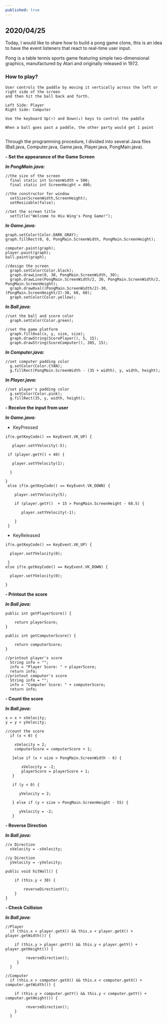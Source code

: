 ```yaml
---
published: true
---
```

## 2020/04/25

Today, I would like to share how to build a pong game clone, this is an idea to have the event listeners that react to real-time user input. 

Pong is a table tennis sports game featuring simple two-dimensional graphics, manufactured by Atari and originally released in 1972.

### How to play?

    User controls the paddle by moving it vertically across the left or right side of the screen
    and then hit the ball back and forth.
    
    Left Side: Player
    Right Side: Computer
    
    Use the keyboard Up(↑) and Down(↓) keys to control the paddle
    
    When a ball goes past a paddle, the other party would get 1 point
    
<img src="https://lh3.googleusercontent.com/4fhOBr3M78HmqAeabJHplZSPbub69M6fG6vwNMXy8XsOl5zCh8VqlmUjWnlpYW3VhWquzIYqcKWo2fjpnyyE8H-u1Wq-pWv8c3COYWSdMQcGhwcdeDX1yCWcCK8w5gQOktLt2dT4BwHkjpAYGK7oAvPOTU90T-OTVSK3dRztq9RLWWVHnZloT9pq43poZLLnPMVVvl-vryhh3UmJFh6PyS-usNqK3PHEJIXhJCTfBxfk3Euq44KbGr6FRl2LF3WcyIVs2K9SRcDQw-Gmy9mqTyOhBlHCDaQFg270DZn5QTp7L_QhFpWGlMx5grViH63yf5EV3kQ8UeGXyxnVChwpu7h_awhQF7VJH716qFCVb03vsGqIpubE-aK9zAm0oE92atPlQES01SrezVLiOqYpjptsqX6AqTrWbDFeVLIVQpOsF_2H3aAGpZXjon2glvwMrCxECAxYcU4g8OFZCclnWjgbax43I2IGmpoQxlYEyxglVKahomLbNd-L1TxOnMxUVykaSEOP4ms1CQNp68VM1KQ6rNOaFbvlRlLyD3S4wm8y-AOvHW4iExsvXoKugNP1Gbuk-ND8DOVlKN-kcV9XDFXGkCeskE0Xd9A0FXX0Na9aB0z3XpqrhSZkXhlIHfJQRIQYufwLHHV6tEkU0n2sOm2eKZJC3puy0lyZ6uf_wmsTg2DXmYXRtmJPMYlv=w998-h794-no?authuser=0" alt="">
   
Through the programming procedure, I divided into several Java files (Ball.java, Computer.java, Game.java, Player.java, PongMain.java).



**- Set the appearance of the Game Screen**

***In PongMain.java:***
   
    //the size of the screen
      final static int ScreenWidth = 500;
      final static int ScreenHeight = 400;
      
    //the constructor for window	
      setSize(ScreenWidth,ScreenHeight);
      setResizable(false);
      
    //Set the screen title
      setTitle("Welcome to Hiu Wing's Pong Game!");
    
***In Game.java:***
    
    graph.setColor(Color.DARK_GRAY);
    graph.fillRect(0, 0, PongMain.ScreenWidth, PongMain.ScreenHeight);
		
    computer.paint(graph);
    player.paint(graph);
    ball.paint(graph);
      
    //design the screen
      graph.setColor(Color.black);
      graph.drawLine(0, 30, PongMain.ScreenWidth, 30);
      graph.drawLine(PongMain.ScreenWidth/2, 30, PongMain.ScreenWidth/2, PongMain.ScreenHeight);
      graph.drawOval((PongMain.ScreenWidth/2)-30, (PongMain.ScreenHeight/2)-30, 60, 60);
      graph.setColor(Color.yellow);
    
***In Ball.java:***
   
    //set the ball and score color
      graph.setColor(Color.green);
      
    //set the game platform 
      graph.fillOval(x, y, size, size);
      graph.drawString(ScorePlayer(), 5, 15);
      graph.drawString(ScoreComputer(), 385, 15);
    
***In Computer.java:***
    
    //set computer padding color
      g.setColor(Color.CYAN);
      g.fillRect(PongMain.ScreenWidth - (35 + width), y, width, height);
    
***In Player.java:***
    
    //set player's padding color
      g.setColor(Color.pink);
      g.fillRect(35, y, width, height);
    
    
    
**- Receive the input from user**    

***In Game.java:***
  
   - KeyPressed

    if(e.getKeyCode() == KeyEvent.VK_UP) {

	   player.setYVelocity(-5);
				
	 if (player.getY() < 40) {
			         
	   player.setYVelocity(1);
		    
	  }
             
	}
	 else if(e.getKeyCode() == KeyEvent.VK_DOWN) {
					
        player.setYVelocity(5);
            
	    if (player.getY()  + 15 > PongMain.ScreenHeight - 68.5) {
	         
	       player.setYVelocity(-1);
	        	
	    }		
	 }
    
   - KeyReleased
    
    if(e.getKeyCode() == KeyEvent.VK_UP) {
		   
	  player.setYVelocity(0);
	        
	 }
	else if(e.getKeyCode() == KeyEvent.VK_DOWN) {
			
	  player.setYVelocity(0);
	        
	}


    
**- Printout the score**

***In Ball.java:***
    
    public int getPlayerScore() {
    	
        return playerScore;
    }

    public int getComputerScore() {
    	
        return computerScore;
    }
    
    //printout player's score
      String info = "";
      info = "Player Score: " + playerScore;
      return info;
    //printout computer's score 
      String info = "";
      info = "Computer Score: " + computerScore;
      return info;



**- Count the score**

***In Ball.java:***

    x = x + xVelocity;
    y = y + yVelocity;
        
	//count the score
      if (x < 0) {
        	
        xVelocity = 2;
        computerScore = computerScore + 1;
            
       }else if (x + size > PongMain.ScreenWidth - 6) {
        	
           xVelocity = -2;
           playerScore = playerScore + 1; 
       }

       if (y < 0) {
        	
          yVelocity = 2; 
            
       } else if (y + size > PongMain.ScreenHeight - 55) {
        	
          yVelocity = -2;
       }
 
 
 
**- Reverse Direction**

***In Ball.java:***

    //x Direction
      xVelocity = -xVelocity;
      
    //y Direction
      yVelocity = -yVelocity;
      
    public void hitWall() {
	    
        if (this.y < 30) {
        	
            reverseDirectionY();
        }
    }
	
    
    
**- Check Collision**

***In Ball.java:***
    
    //Player
      if (this.x > player.getX() && this.x < player.getX() + player.getWidth()) {
    
        if (this.y > player.getY() && this.y < player.getY() + player.getHeight()) {
              
        	 reverseDirection();
         }
      }
    
    //Computer
      if (this.x > computer.getX() && this.x < computer.getX() + computer.getWidth()) {
    
        if (this.y > computer.getY() && this.y < computer.getY() + computer.getHeight()) {
              
        	 reverseDirection();
        }
      }







